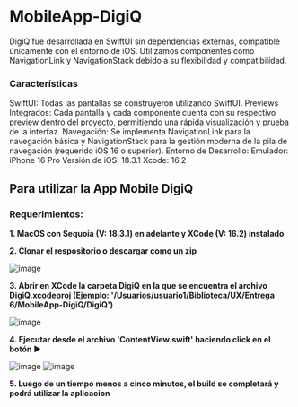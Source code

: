 # MobileApp-DigiQ

DigiQ fue desarrollada en SwiftUI sin dependencias externas, compatible únicamente con el entorno de iOS. Utilizamos componentes como NavigationLink y NavigationStack debido a su flexibilidad y compatibilídad.

### Características

SwiftUI: Todas las pantallas se construyeron utilizando SwiftUI.
Previews Integrados: Cada pantalla y cada componente cuenta con su respectivo preview dentro del proyecto, permitiendo una rápida visualización y prueba de la interfaz.
Navegación: Se implementa NavigationLink para la navegación básica y NavigationStack para la gestión moderna de la pila de navegación (requerido iOS 16 o superior).
Entorno de Desarrollo:
Emulador: iPhone 16 Pro
Versión de iOS: 18.3.1
Xcode: 16.2

## Para utilizar la App Mobile DigiQ
### Requerimientos:
**1. MacOS con Sequoia (V: 18.3.1) en adelante y XCode (V: 16.2) instalado**

**2. Clonar el respositorio o descargar como un zip**

![image](https://github.com/user-attachments/assets/41269e8e-057f-442c-bb70-e60a401003a9)


**3. Abrir en XCode la carpeta DigiQ en la que se encuentra el archivo DigiQ.xcodeproj (Ejemplo: '/Usuarios/usuario1/Biblioteca/UX/Entrega 6/MobileApp-DigiQ/DigiQ')**

![image](https://github.com/user-attachments/assets/6bc83e7d-576c-45ad-8ae4-5559c5736a04)


**4. Ejecutar desde el archivo 'ContentView.swift' haciendo click en el botón ▶️**

![image](https://github.com/user-attachments/assets/77e79a45-98be-4d90-9428-72e82865be8e)
![image](https://github.com/user-attachments/assets/bf255f5f-f345-47ed-9810-71b923eef3e3)

**5. Luego de un tiempo menos a cinco minutos, el build se completará y podrá utilizar la aplicacion**
